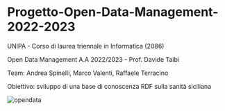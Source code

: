# Progetto-Open-Data-Management-2022-2023

UNIPA - Corso di laurea triennale in Informatica (2086)

Open Data Management A.A 2022/2023 - Prof. Davide Taibi

Team: Andrea Spinelli, Marco Valenti, Raffaele Terracino

Obiettivo: sviluppo di una base di conoscenza RDF sulla sanità siciliana

![opendata](https://github.com/weiss25r/Progetto-Open-Data-2023/assets/78497325/89072ea2-0659-449e-969e-532882bf7fef)
